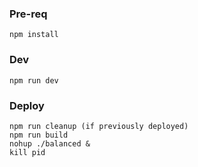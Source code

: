 
### Pre-req
`npm install`

### Dev 
`npm run dev`

### Deploy
```
npm run cleanup (if previously deployed)
npm run build
nohup ./balanced &
kill pid
```